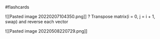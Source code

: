 #flashcards 

![[Pasted image 20220207104350.png]]
?
Transpose matrix(i = 0, j = i + 1, swap) and reverse each vector

![[Pasted image 20220508220729.png]]